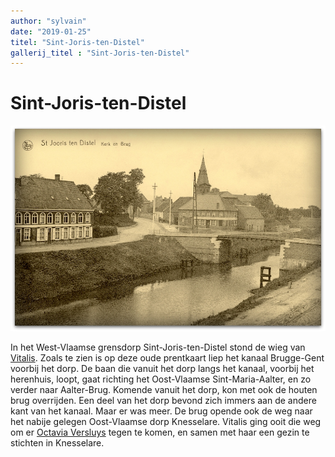 ```yaml
---
author: "sylvain"
date: "2019-01-25"
titel: "Sint-Joris-ten-Distel"
gallerij_titel : "Sint-Joris-ten-Distel"
---
```

# Sint-Joris-ten-Distel

![](achtergrond.jpg)

In het West-Vlaamse grensdorp Sint-Joris-ten-Distel stond de wieg van [Vitalis](1879-de-bleeckere). Zoals te zien is op deze oude prentkaart liep het kanaal Brugge-Gent voorbij het dorp. De baan die vanuit het dorp langs het kanaal, voorbij het herenhuis, loopt, gaat richting het Oost-Vlaamse Sint-Maria-Aalter, en zo verder naar Aalter-Brug. Komende vanuit het dorp, kon met ook de houten brug overrijden. Een deel van het dorp bevond zich immers aan de andere kant van het kanaal. Maar er was meer. De brug opende ook de weg naar het nabije gelegen Oost-Vlaamse dorp Knesselare. Vitalis ging ooit die weg om er [Octavia Versluys](1878-octavia-versluys) tegen te komen, en samen met haar een gezin te stichten in Knesselare.

